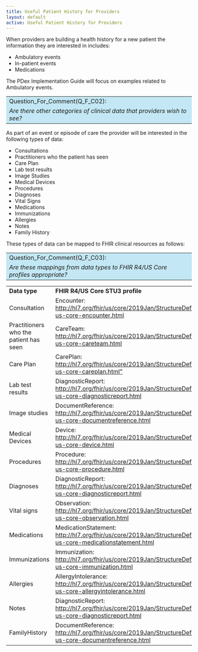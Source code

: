 ```yaml
---
title: Useful Patient History for Providers
layout: default
active: Useful Patient History for Providers
---
```


When providers are building a health history for a new patient the information they are interested in includes:

* Ambulatory events
* In-patient events
* Medications

The PDex Implementation Guide will focus on examples related to Ambulatory events.

<table style="background-color:rgb(195,231,244);width:100%">
	<tr><td>Question_For_Comment(Q_F_C02):</td></tr>
  <tr><td><i>
		Are there other categories of clinical data that providers wish to see?
	</i></td></tr>	
</table>

As part of an event or episode of care the provider will be interested in the following types of data:

* Consultations
* Practitioners who the patient has seen
* Care Plan 
* Lab test results
* Image Studies
* Medical Devices
* Procedures
* Diagnoses
* Vital Signs
* Medications
* Immunizations
* Allergies
* Notes 
* Family History

These types of data can be mapped to FHIR clinical resources as follows:

<table style="background-color:rgb(195,231,244);width:100%">
	<tr><td>Question_For_Comment(Q_F_C03):</td></tr>
  <tr><td><i>
		Are these mappings from data types to FHIR R4/US Core profiles appropriate?
	</i></td></tr>	
</table>

<table style="width:100%">
	<tr>
		<td><b>Data type</b></td>
		<td><b>FHIR R4/US Core STU3 profile</b></td>
	</tr>
  <tr>
		<td>Consultation</td>
		<td>Encounter: <a href="http://hl7.org/fhir/us/core/2019Jan/StructureDefinition-us-core-encounter.html">http://hl7.org/fhir/us/core/2019Jan/StructureDefinition-us-core-encounter.html</a></td>
	</tr>	
	<tr>
		<td>Practitioners who the patient has seen</td>
		<td>CareTeam: <a href="http://hl7.org/fhir/us/core/2019Jan/StructureDefinition-us-core-careteam.html">http://hl7.org/fhir/us/core/2019Jan/StructureDefinition-us-core-careteam.html</a></td>
	</tr>	
	<tr>
		<td>Care Plan</td>
		<td>CarePlan: <a href="http://hl7.org/fhir/us/core/2019Jan/StructureDefinition-us-core-careplan.html">http://hl7.org/fhir/us/core/2019Jan/StructureDefinition-us-core-careplan.html"</a></td>
	</tr>	
  <tr>
    <td>Lab test results</td>
    <td>DiagnosticReport: <a href="http://hl7.org/fhir/us/core/2019Jan/StructureDefinition-us-core-diagnosticreport.html">http://hl7.org/fhir/us/core/2019Jan/StructureDefinition-us-core-diagnosticreport.html</a></td>
  </tr> 
  <tr>
    <td>Image studies</td>
    <td>DocumentReference: <a href="http://hl7.org/fhir/us/core/2019Jan/StructureDefinition-us-core-documentreference.html">http://hl7.org/fhir/us/core/2019Jan/StructureDefinition-us-core-documentreference.html</a></td>
  </tr> 
  <tr>
    <td>Medical Devices</td>
    <td>Device: <a href="http://hl7.org/fhir/us/core/2019Jan/StructureDefinition-us-core-device.html">http://hl7.org/fhir/us/core/2019Jan/StructureDefinition-us-core-device.html</a></td>
  </tr> 
	  <tr>
    <td>Procedures</td>
    <td>Procedure: <a href="http://hl7.org/fhir/us/core/2019Jan/StructureDefinition-us-core-procedure.html">http://hl7.org/fhir/us/core/2019Jan/StructureDefinition-us-core-procedure.html</a></td>
  </tr> 
	  <tr>
    <td>Diagnoses</td>
    <td>DiagnosticReport: <a href="http://hl7.org/fhir/us/core/2019Jan/StructureDefinition-us-core-diagnosticreport.html">http://hl7.org/fhir/us/core/2019Jan/StructureDefinition-us-core-diagnosticreport.html</a></td>
  </tr> 
	  <tr>
    <td>Vital signs</td>
    <td>Observation: <a href="http://hl7.org/fhir/us/core/2019Jan/StructureDefinition-us-core-observation.html">http://hl7.org/fhir/us/core/2019Jan/StructureDefinition-us-core-observation.html</a></td>
  </tr> 
	    <tr>
    <td>Medications</td>
    <td>MedicationStatement: <a href="http://hl7.org/fhir/us/core/2019Jan/StructureDefinition-us-core-medicationstatement.html">http://hl7.org/fhir/us/core/2019Jan/StructureDefinition-us-core-medicationstatement.html</a></td>
  </tr> 
    <tr>
    <td>Immunizations</td>
    <td>Immunization: <a href="http://hl7.org/fhir/us/core/2019Jan/StructureDefinition-us-core-immunization.html">http://hl7.org/fhir/us/core/2019Jan/StructureDefinition-us-core-immunization.html</a></td>
  </tr> 
    <tr>
    <td>Allergies</td>
    <td>AllergyIntolerance: <a href="http://hl7.org/fhir/us/core/2019Jan/StructureDefinition-us-core-allergyintolerance.html">http://hl7.org/fhir/us/core/2019Jan/StructureDefinition-us-core-allergyintolerance.html</a></td>
  </tr> 
    <tr>
    <td>Notes</td>
    <td>DiagnosticReport: <a href="http://hl7.org/fhir/us/core/2019Jan/StructureDefinition-us-core-diagnosticreport.html">http://hl7.org/fhir/us/core/2019Jan/StructureDefinition-us-core-diagnosticreport.html</a></td>
  </tr> 
 <tr>
    <td>FamilyHistory</td>
    <td>DocumentReference: <a href="http://hl7.org/fhir/us/core/2019Jan/StructureDefinition-us-core-documentreference.html">http://hl7.org/fhir/us/core/2019Jan/StructureDefinition-us-core-documentreference.html</a></td>
  </tr> 
</table>
<br/>
<br/>



